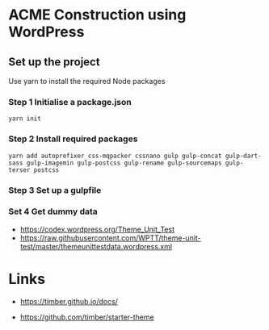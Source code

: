# ACME Construction using WordPress

## Set up the project

Use yarn to install the required Node packages

### Step 1  Initialise a package.json

``` yarn init ```

### Step 2 Install required packages


``` yarn add autoprefixer css-mqpacker cssnano gulp gulp-concat gulp-dart-sass gulp-imagemin gulp-postcss gulp-rename gulp-sourcemaps gulp-terser postcss ```


### Step 3 Set up a gulpfile

### Set 4 Get dummy data

* https://codex.wordpress.org/Theme_Unit_Test
* https://raw.githubusercontent.com/WPTT/theme-unit-test/master/themeunittestdata.wordpress.xml


# Links

* https://timber.github.io/docs/

* https://github.com/timber/starter-theme

